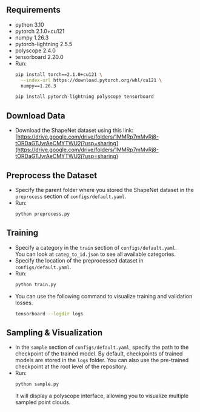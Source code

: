 ## Requirements
- python 3.10
- pytorch 2.1.0+cu121
- numpy 1.26.3
- pytorch-lightning 2.5.5
- polyscope 2.4.0
- tensorboard 2.20.0
- Run:
  ```bash
  pip install torch==2.1.0+cu121 \
    --index-url https://download.pytorch.org/whl/cu121 \
    numpy==1.26.3  
  ```
  ```bash
  pip install pytorch-lightning polyscope tensorboard
  ```
## Download Data

- Download the ShapeNet dataset using this link:  
  [https://drive.google.com/drive/folders/1MMRp7mMvRj8-tORDaGTJvrAeCMYTWU2j?usp=sharing](https://drive.google.com/drive/folders/1MMRp7mMvRj8-tORDaGTJvrAeCMYTWU2j?usp=sharing)

## Preprocess the Dataset

- Specify the parent folder where you stored the ShapeNet dataset in the `preprocess` section of `configs/default.yaml`.
- Run:
  ```bash
  python preprocess.py
  ```

## Training

- Specify a category in the `train` section of `configs/default.yaml`.  
  You can look at `categ_to_id.json` to see all available categories.
- Specify the location of the preprocessed dataset in `configs/default.yaml`.
- Run:
  ```bash
  python train.py
  ```
- You can use the following command to visualize training and validation losses.
  ```bash
  tensorboard --logdir logs
  ```

## Sampling & Visualization

- In the `sample` section of `configs/default.yaml`, specify the path to the checkpoint of the trained model. By default, checkpoints of trained models are stored in the `logs` folder. You can also use the pre-trained checkpoint at the root level of the repository.
- Run:
  ```bash
  python sample.py
  ```
  It will display a polyscope interface, allowing you to visualize multiple sampled point clouds.
